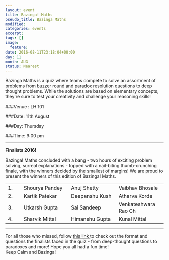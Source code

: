 ```yaml
---
layout: event
title: Bazinga! Maths
pseudo_title: Bazinga Maths
modified:
categories: events
excerpt:
tags: []
image:
  feature:
date: 2016-08-11T23:18:04+00:00
day: 11
month: AUG
status: Nearest
---
```


Bazinga Maths is a quiz where teams compete to solve an assortment of problems from buzzer round and paradox resolution questions to deep thought problems. While the solutions are based on elementary concepts, they're sure to test your creativity and challenge your reasoning skills!


###Venue : LH 101

###Date: 11th August

###Day: Thursday

###Time: 9:00 pm
<hr>
<style>
table {
    border-collapse: collapse;
    width: 100%;
}

td, th {
    border: 1px solid #dddddd;
    text-align: left;
    padding: 8px;
}

tr:nth-child(even) {
    background-color: #dddddd;
}
</style>


**Finalists 2016!**

Bazinga! Maths concluded with a bang - two hours of exciting problem solving, surreal explanations - topped with a nail-biting thumb-crunching finale, with the winners decided by the smallest of margins! We are proud to present the winners of this edition of Bazinga! Maths.
<table>
	<tr>
        <td width="10%"> 1.
		<td width="30%"> Shourya Pandey </td>
		<td width="30%"> Anuj Shetty </td>
		<td width="30%"> Vaibhav Bhosale </td>
    </tr>
    <tr>
        <td width="10%"> 2.
        <td width="30%"> Kartik Patekar </td>
        <td width="30%"> Deepanshu Kush </td>
        <td width="30%"> Atharva Korde </td>
    </tr>
    <tr>
        <td width="10%"> 3.
        <td width="30%"> Utkarsh Gupta </td>
        <td width="30%"> Sai Sandeep </td>
        <td width="30%"> Venkateshwara Rao Ch </td>
    </tr>
    <tr>
        <td width="10%"> 4.
        <td width="30%"> Sharvik Mittal </td>
        <td width="30%"> Himanshu Gupta </td>
        <td width="30%"> Kunal Mittal </td>
    </tr>
</table>
<hr>
For all those who missed, follow <u> <a href="https://drive.google.com/open?id=0BzrafcdwRhiEaHhkdDhjeDd2VmM" target="_blank"> this link </a></u>to check out the format and questions the finalists faced in the quiz - from deep-thought questions to paradoxes and more! Hope you all had a fun time!  
<br>
Keep Calm and Bazinga!
